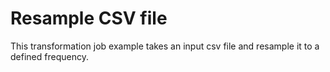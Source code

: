# Resample CSV file

This transformation job example takes an input csv file and resample it to a defined frequency.

